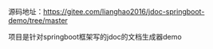 源码地址：https://gitee.com/lianghao2016/jdoc-springboot-demo/tree/master

项目是针对springboot框架写的jdoc的文档生成器demo
